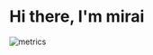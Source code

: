 <!-- <img src="https://i.imgur.com/3BVx67n.gif"  align="right" width="150"/> -->

# Hi there, I'm mirai

<!-- I'm a 4th year CS undergraduate and I love exploring new technologies.

- 🔭 I'm interested in Information Security
- 🌱 I’m currently focusing on hardening my CTF skills, specifically in Binary Exploitation.
- 🎵 I listen to KPOP. -->

<!-- <a href="https://github.com/kittinan/spotify-github-profile">
  <img width="250" src="https://spotify-github-profile.vercel.app/api/view?uid=tzqmjty3vssn0dnh9ersqi44v&cover_image=true&theme=natemoo-re&bar_color=53b14f&bar_color_cover=true">
</a> -->

![metrics](https://metrics.lecoq.io/haseul?template=classic&config.timezone=Asia%2FSingapore)
<!--- ![ViewCount](https://views.whatilearened.today/views/github/heizes/views.svg?cache=remove) -->


